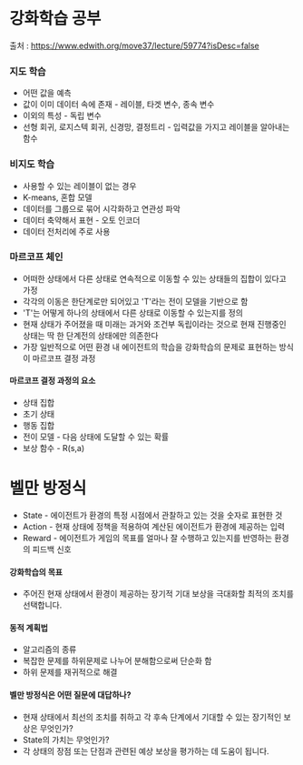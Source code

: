 # 강화학습 공부 
출처 : https://www.edwith.org/move37/lecture/59774?isDesc=false

### 지도 학습
- 어떤 값을 예측
- 값이 이미 데이터 속에 존재 - 레이블, 타겟 변수, 종속 변수
- 이외의 특성 - 독립 변수
- 선형 회귀, 로지스텍 회귀, 신경망, 결정트리 - 입력값을 가지고 레이블을 알아내는 함수

### 비지도 학습
- 사용할 수 있는 레이블이 없는 경우
- K-means, 혼합 모델
- 데이터를 그룹으로 묶어 시각화하고 연관성 파악
- 데이터 축약해서 표현 - 오토 인코더
- 데이터 전처리에 주로 사용

### 마르코프 체인
- 어떠한 상태에서 다른 상태로 연속적으로 이동할 수 있는 상태들의 집합이 있다고 가정
- 각각의 이동은 한단계로만 되어있고 'T'라는 전이 모델을 기반으로 함
- 'T'는 어떻게 하나의 상태에서 다른 상태로 이동할 수 있는지를 정의
- 현재 상태가 주어졌을 때 미래는 과거와 조건부 독립이라는 것으로 현재 진행중인 상태는 딱 한 단계전의 상태에만 의존한다
- 가장 일반적으로 어떤 환경 내 에이전트의 학습을 강화학습의 문제로 표현하는 방식이 마르코프 결정 과정

#### 마르코프 결정 과정의 요소
- 상태 집합
- 초기 상태
- 행동 집합
- 전이 모델 - 다음 상태에 도달할 수 있는 확률
- 보상 함수 - R(s,a)

# 벨만 방정식
- State - 에이전트가 환경의 특정 시점에서 관찰하고 있는 것을 숫자로 표현한 것
- Action - 현재 상태에 정책을 적용하여 계산된 에이전트가 환경에 제공하는 입력
- Reward - 에이전트가 게임의 목표를 얼마나 잘 수행하고 있는지를 반영하는 환경의 피드백 신호

#### 강화학습의 목표
- 주어진 현재 상태에서 환경이 제공하는 장기적 기대 보상을 극대화할 최적의 조치를 선택합니다.

#### 동적 계획법
- 알고리즘의 종류
- 복잡한 문제를 하위문제로 나누어 분해함으로써 단순화 함
- 하위 문제를 재귀적으로 해결

#### 벨만 방정식은 어떤 질문에 대답하나?
- 현재 상태에서 최선의 조치를 취하고 각 후속 단계에서 기대할 수 있는 장기적인 보상은 무엇인가?
- State의 가치는 무엇인가?
- 각 상태의 장점 또는 단점과 관련된 예상 보상을 평가하는 데 도움이 됩니다.
